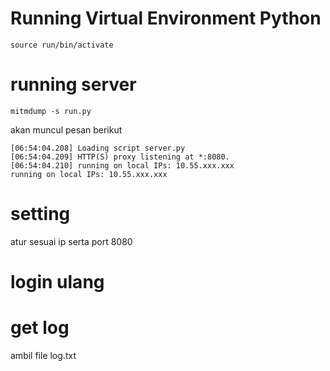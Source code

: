 
# Running Virtual Environment Python
```
source run/bin/activate  
```

# running server
```
mitmdump -s run.py       
```

akan muncul pesan berikut
```
[06:54:04.208] Loading script server.py
[06:54:04.209] HTTP(S) proxy listening at *:8080.
[06:54:04.210] running on local IPs: 10.55.xxx.xxx
running on local IPs: 10.55.xxx.xxx
```

# setting
atur sesuai ip serta port 8080


# login ulang

# get log
ambil file log.txt
